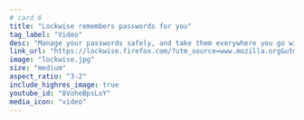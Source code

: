 ```yaml
---
# card 6
title: "Lockwise remembers passwords for you"
tag_label: "Video"
desc: "Manage your passwords safely, and take them everywhere you go with Firefox Lockwise."
link_url: "https://lockwise.firefox.com/?utm_source=www.mozilla.org&utm_medium=referral&utm_campaign=homepage&utm_content=card"
image: "lockwise.jpg"
size: "medium"
aspect_ratio: "3-2"
include_highres_image: true
youtube_id: "8VoheBpsLoY"
media_icon: "video"
---
```

